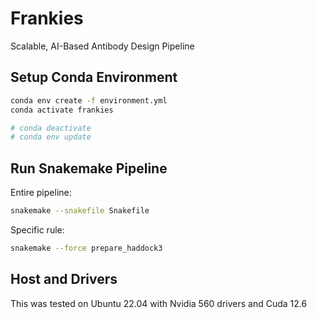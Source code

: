 # Frankies
Scalable, AI-Based Antibody Design Pipeline


## Setup Conda Environment
```bash
conda env create -f environment.yml
conda activate frankies

# conda deactivate
# conda env update
```


## Run Snakemake Pipeline

Entire pipeline:
```bash
snakemake --snakefile Snakefile
```

Specific rule:
```bash
snakemake --force prepare_haddock3
```

## Host and Drivers
This was tested on Ubuntu 22.04 with Nvidia 560 drivers and Cuda 12.6 